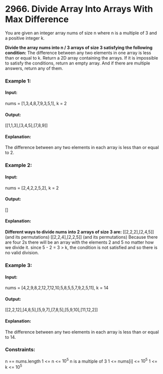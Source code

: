 # 2966. Divide Array Into Arrays With Max Difference
You are given an integer array nums of size n where n is a multiple of 3 and a positive integer k.

**Divide the array nums into n / 3 arrays of size 3 satisfying the following condition:**
The difference between any two elements in one array is less than or equal to k.
Return a 2D array containing the arrays. If it is impossible to satisfy the conditions, return an empty array. And if there are multiple answers, return any of them.

### Example 1:
#### Input:
nums = [1,3,4,8,7,9,3,5,1], k = 2
#### Output: 
[[1,1,3],[3,4,5],[7,8,9]]
#### Explanation:
The difference between any two elements in each array is less than or equal to 2.

### Example 2:
#### Input: 
nums = [2,4,2,2,5,2], k = 2
#### Output:
[]
#### Explanation:
**Different ways to divide nums into 2 arrays of size 3 are:**
[[2,2,2],[2,4,5]] (and its permutations)
[[2,2,4],[2,2,5]] (and its permutations)
Because there are four 2s there will be an array with the elements 2 and 5 no matter how we divide it. since 5 - 2 = 3 > k, the condition is not satisfied and so there is no valid division.

### Example 3:
#### Input:
nums = [4,2,9,8,2,12,7,12,10,5,8,5,5,7,9,2,5,11], k = 14
#### Output:
[[2,2,12],[4,8,5],[5,9,7],[7,8,5],[5,9,10],[11,12,2]]
#### Explanation:
The difference between any two elements in each array is less than or equal to 14.

### Constraints:
n == nums.length
1 <= n <= $`10^5`$
n is a multiple of 3
1 <= nums[i] <= $`10^5`$
1 <= k <= $`10^5`$

